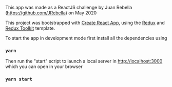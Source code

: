 This app was made as a ReactJS challenge by Juan Rebella (https://github.com/JRebella) on May 2020

This project was bootstrapped with [Create React App](https://github.com/facebook/create-react-app), using the [Redux](https://redux.js.org/) and [Redux Toolkit](https://redux-toolkit.js.org/) template.

To start the app in development mode first install all the dependencies using

### `yarn`

Then run the "start" script to launch a local server in [http://localhost:3000](http://localhost:3000) which you can open in your browser

### `yarn start`

